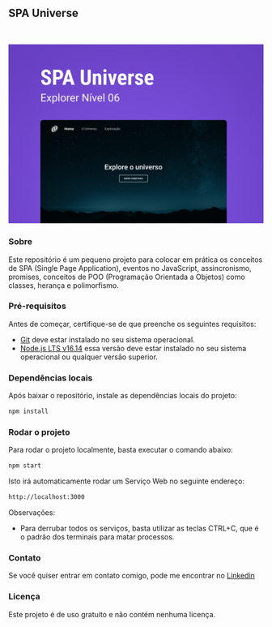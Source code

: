 ## SPA Universe

<br>

![SPA Universe](.github/preview.png "Desktop Demo")

### Sobre

Este repositório é um pequeno projeto para colocar em prática os conceitos de SPA (Single Page Application), eventos no JavaScript, assincronismo, promises, conceitos de POO (Programação Orientada a Objetos) como classes, herança e polimorfismo.

### Pré-requisitos

Antes de começar, certifique-se de que preenche os seguintes requisitos:

- [Git](https://git-scm.com/downloads "Download Git") deve estar instalado no seu sistema operacional.
- [Node.js LTS v16.14](https://nodejs.org/en "Download Node.js LTS v16") essa versão deve estar instalado no seu sistema operacional ou qualquer versão superior.

### Dependências locais

Após baixar o repositório, instale as dependências locais do projeto:

```bash
npm install
```

### Rodar o projeto

Para rodar o projeto localmente, basta executar o comando abaixo:

```bash
npm start
```

Isto irá automaticamente rodar um Serviço Web no seguinte endereço:

```bash
http://localhost:3000
```

Observações:

- Para derrubar todos os serviços, basta utilizar as teclas CTRL+C, que é o padrão dos terminais para matar processos.

### Contato

Se você quiser entrar em contato comigo, pode me encontrar no [Linkedin](https://www.linkedin.com/in/denilsonbaptista/)

### Licença 

Este projeto é de uso gratuito e não contém nenhuma licença.